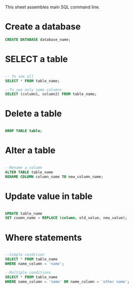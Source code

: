 This sheet assembles main SQL command line.

# Create a database

```SQL
CREATE DATABASE database_name;
```

# SELECT a table

```SQL

-- To see all
SELECT * FROM table_name;

--To see only some columns
SELECT (column1, column2) FROM table_name;

```

# Delete a table

```SQL

DROP TABLE table;

```

# Alter a table

```SQL 

--Rename a column
ALTER TABLE table_name 
RENAME COLUMN column_name TO new_column_name;

```

# Update value in table

```SQL

UPDATE table_name
SET coumn_name = REPLACE (column, old_value, new_value);

```

# Where statements

```SQL

--Simple condition
SELECT * FROM table_name
WHERE name_column = 'name';

--Multiple conditions 
SELECT * FROM table_name
WHERE name_column = 'name' OR name_column = 'other name';

```